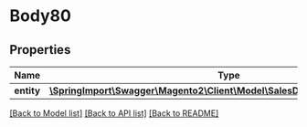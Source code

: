 # Body80

## Properties
Name | Type | Description | Notes
------------ | ------------- | ------------- | -------------
**entity** | [**\SpringImport\Swagger\Magento2\Client\Model\SalesDataCreditmemoInterface**](SalesDataCreditmemoInterface.md) |  | 

[[Back to Model list]](../README.md#documentation-for-models) [[Back to API list]](../README.md#documentation-for-api-endpoints) [[Back to README]](../README.md)


